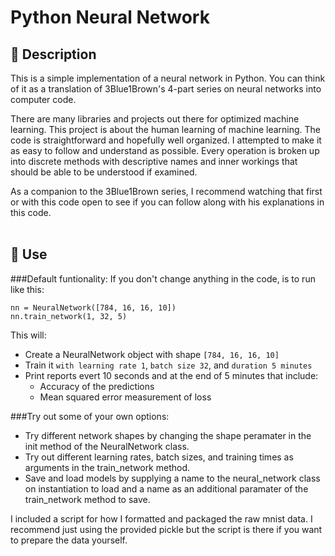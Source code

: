 # Python Neural Network


## 👋 Description
This is a simple implementation of a neural network in Python. You can think of it as a translation of 3Blue1Brown's 4-part series on neural networks into computer code.

There are many libraries and projects out there for optimized machine learning. This project is about the human learning of machine learning. The code is straightforward and hopefully well organized. I attempted to make it as easy to follow and understand as possible. Every operation is broken up into discrete methods with descriptive names and inner workings that should be able to be understood if examined.

As a companion to the 3Blue1Brown series, I recommend watching that first or with this code open to see if you can follow along with his explanations in this code.
<br></br>
## 🚀 Use
###Default funtionality: 
If you don't change anything in the code, is to run like this:

```nn = NeuralNetwork([784, 16, 16, 10])```<br>
```nn.train_network(1, 32, 5)```

This will:
   * Create a NeuralNetwork object with shape `[784, 16, 16, 10]`
   * Train it `with learning rate 1`, `batch size 32`, and `duration 5 minutes`
   * Print reports evert 10 seconds and at the end of 5 minutes that include:
      - Accuracy of the predictions
      - Mean squared error measurement of loss

###Try out some of your own options:

   * Try different network shapes by changing the shape peramater in the init method of the NeuralNetwork class.
   * Try out different learning rates, batch sizes, and training times as arguments in the train_network method.
   * Save and load models by supplying a name to the neural_network class on instantiation to load and a name as an additional paramater of the train_network method to save.

I included a script for how I formatted and packaged the raw mnist data. I recommend just using the provided pickle but the script is there if you want to prepare the data yourself.
